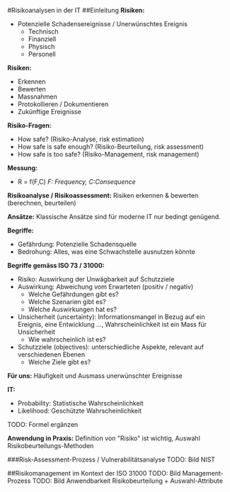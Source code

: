 #Risikoanalysen in der IT
##Einleitung
**Risiken:**
  - Potenzielle Schadensereignisse / Unerwünschtes Ereignis
    - Technisch
    - Finanziell
    - Physisch
    - Personell

**Risiken:**
  - Erkennen
  - Bewerten
  - Massnahmen
  - Protokollieren / Dokumentieren
  - Zukünftige Ereignisse

**Risiko-Fragen:**
  - How safe? (Risiko-Analyse, risk estimation)
  - How safe is safe enough? (Risiko-Beurteilung, risk assessment)
  - How safe is too safe? (Risiko-Management, risk management)

**Messung:**
  - R = f(F,C) *F: Frequency, C:Consequence*

**Risikoanalyse / Risikoassessment:** Risiken erkennen & bewerten (berechnen, beurteilen)

**Ansätze:** Klassische Ansätze sind für moderne IT nur bedingt genügend.

**Begriffe:**
  - Gefährdung: Potenzielle Schadensquelle
  - Bedrohung: Alles, was eine Schwachstelle ausnutzen könnte

**Begriffe gemäss ISO 73 / 31000:**
  - Risiko: Auswirkung der Unwägbarkeit auf Schutzziele
  - Auswirkung: Abweichung vom Erwarteten (positiv / negativ)
    - Welche Gefährdungen gibt es?
    - Welche Szenarien gibt es?
    - Welche Auswirkungen hat es?
  - Unsicherheit (uncertainty): Informationsmangel in Bezug auf ein Ereignis, eine Entwicklung ..., Wahrscheinlichkeit ist ein Mass für Unsicherheit
    - Wie wahrscheinlich ist es?
  - Schutzziele (objectives): unterschiedliche Aspekte, relevant auf verschiedenen Ebenen
    - Welche Ziele gibt es?

**Für uns:** Häufigkeit und Ausmass unerwünschter Ereignisse

**IT:**
  - Probability: Statistische Wahrscheinlichkeit
  - Likelihood: Geschützte Wahrscheinlichkeit

TODO: Formel ergänzen

**Anwendung in Praxis:** Definition von "Risiko" ist wichtig, Auswahl Risikobeurteilungs-Methoden

###Risk-Assessment-Prozess / Vulnerabilitätsanalyse
TODO: Bild NIST


##Risikomanagement im Kontext der ISO 31000
TODO: Bild Management-Prozess
TODO: Bild Anwendbarkeit Risikobeurteilung + Auswahl-Attribute
